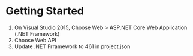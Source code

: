 # Getting Started

1. On Visual Studio 2015, Choose Web > ASP.NET Core Web Application (.NET Framework)
2. Choose Web API
3. Update .NET Frramework to 461 in project.json
